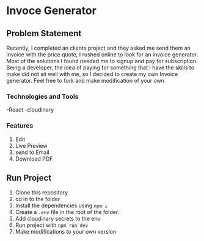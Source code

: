 # Invoce Generator 

## Problem Statement
Recently, I completed an clients project and they asked me send them an invoice with the price quote, I rushed online to look for an invoice generator.
Most of the solutions I found needed me to signup and pay for subscription.
Being a developer, the idea of paying for something that I have the skills to make did not sit well with me, so I decided to create my own Invoice generator.
Feel free to fork and make modification of your own

### Technologies and Tools
-React
-cloudinary

### Features
1. Edit
2. Live Preview
3. send to Email
4. Download PDF

## Run Project
1. Clone this repository
2. cd in to the folder
3. Install the dependencies using `npm i`
4. Create a `.env` file in the root of the folder.
5. Add cloudinary secrets to the env
6. Run project with `npm run dev` 
7. Make modifications to your own version